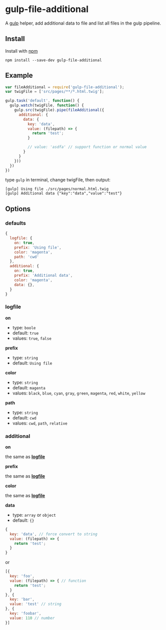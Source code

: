 # gulp-file-additional

A [gulp](http://gulpjs.com) helper, add additional data to file and list all files in the gulp pipeline.

## Install

Install  with [npm](https://npmjs.org/package/gulp-file-additional)

```
npm install --save-dev gulp-file-additional
```

## Example

```javascript
var fileAdditional = require('gulp-file-additional');
var twigFile = ['src/pages/**/*.html.twig'];

gulp.task('default', function() {
  gulp.watch(twigFile, function() {
    gulp.src(twigFile).pipe(fileAdditional({
      additional: {
        data: {
          key: 'data',
          value: (filepath) => {
            return 'test';
          }

          // value: 'asdfa' // support function or normal value
        }
      }
    }))
  })
})
```

type `gulp` in terminal, change twigFile, then output:

```
[gulp] Using file ./src/pages/normal.html.twig
[gulp] Additional data {"key":"data","value":"test"}
```

## Options


### defaults

```javascript
{
  logfile: {
    on: true,
    prefix: 'Using file',
    color: 'magenta',
    path: 'cwd'
  },
  additional: {
    on: true,
    prefix: 'Additional data',
    color: 'magenta',
    data: {},
  }
}
```

### logfile

**on**

* type: `boole`
* default: `true`
* values: `true`, `false`

**prefix**

* type: `string`
* default: `Using file`

**color**

* type: `string`
* default: `magenta`
* values: `black`, `blue`, `cyan`, `gray`, `green`, `magenta`, `red`, `white`, `yellow`

**path**

* type: `string`
* default: `cwd`
* values: `cwd`, `path`, `relative`

### additional

**on**

the same as **[logfile](#logfile)**

**prefix**

the same as **[logfile](#logfile)**

**color**

the same as **[logfile](#logfile)**

**data**

* type: `array` or `object`
* default: `{}`

```javascript
{
  key: 'data', // force convert to string
  value: (filepath) => {
    return 'test';
  }
}
```

or 

```javascript
[{
  key: 'foo',
  value: (filepath) => { // function
    return 'test';
  }
}, {
  key: 'bar',
  value: 'test' // string
}, {
  key: 'foobar',
  value: 110 // number
}]
```
